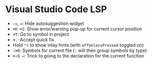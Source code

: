 # Visual Studio Code LSP

- `⇧⎋`, `⎋`: Hide autosuggestion widget
- `⌘K ⌘I`: Show error/warning pop-up for current cursor position
- `⌘T`: Go to symbol in project
- `⌘.`: Accept quick fix
- Hold `⌃⌥` to show inlay hints (with `offUnlessPressed` toggled on)
- `⇧⌘O`: Symbols for current file (`:` will then group symbols by type)
- `⌘⇧O ↩`: Trick to going to the declaration for the current function
